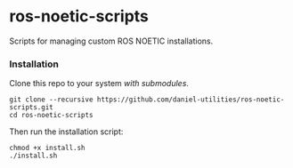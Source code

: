 # ros-noetic-scripts
Scripts for managing custom ROS NOETIC installations.

### Installation
Clone this repo to your system *with submodules*.
```
git clone --recursive https://github.com/daniel-utilities/ros-noetic-scripts.git
cd ros-noetic-scripts
```
Then run the installation script:
```
chmod +x install.sh
./install.sh
```
